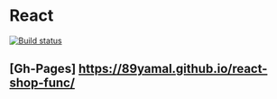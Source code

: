 # React

[![Build status](https://ci.appveyor.com/api/projects/status/xg4950eh1ic9yy12?svg=true)](https://ci.appveyor.com/project/89YAMAL/react-shop-func)

## [Gh-Pages] https://89yamal.github.io/react-shop-func/